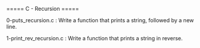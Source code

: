 ===== C - Recursion =====

0-puts_recursion.c : Write a function that prints a string, followed by a new line.

1-print_rev_recursion.c : Write a function that prints a string in reverse.
